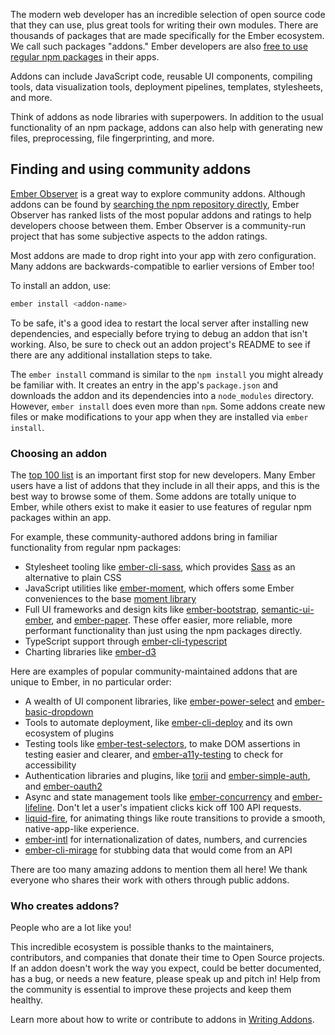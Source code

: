 The modern web developer has an incredible selection of open source code that they can use, plus great tools for writing their own modules.
There are thousands of packages that are made specifically for the Ember ecosystem. We call such packages "addons."
Ember developers are also
[free to use regular npm packages](https://guides.emberjs.com/release/addons-and-dependencies/managing-dependencies/) in their apps.

Addons can include JavaScript code, reusable UI components, compiling tools, data visualization tools, deployment pipelines, templates, stylesheets, and more. 

Think of addons as node libraries with superpowers. In addition to the usual functionality of an npm package, addons can also help with generating new files, preprocessing, file fingerprinting, and more.

## Finding and using community addons

[Ember Observer](https://www.emberobserver.com/) is a great way to explore community addons. Although addons can be found by [searching the npm repository directly](https://www.npmjs.com/search?q=ember), Ember Observer has ranked lists of the most popular addons and ratings to help developers choose between them. Ember Observer is a community-run project that has some subjective aspects to the addon ratings.

Most addons are made to drop right into your app with zero configuration. Many addons are backwards-compatible to earlier versions of Ember too! 

To install an addon, use:

```bash
ember install <addon-name>
```

To be safe, it's a good idea to restart the local server after installing new dependencies, and especially before trying to debug an addon that isn't working. Also, be sure to check out an addon project's README to see if there are any additional installation steps to take.

The `ember install` command is similar to the `npm install` you might already be familiar with. It creates an entry in the app's `package.json` and downloads the addon and its dependencies into a `node_modules` directory. However, `ember install` does even more than `npm`. Some addons create new files or make modifications to your app when they are installed via `ember install`.

### Choosing an addon

The [top 100 list](https://www.emberobserver.com/lists/top-addons) is an important first stop for new developers. Many Ember users have a list of addons that they include in all their apps, and this is the best way to browse some of them. Some addons are totally unique to Ember, while others exist to make it easier to use features of regular npm packages within an app.

For example, these community-authored addons bring in familiar functionality from regular npm packages:

- Stylesheet tooling like [ember-cli-sass](https://www.emberobserver.com/addons/ember-cli-sass), which provides [Sass](https://sass-lang.com/) as an alternative to plain CSS
- JavaScript utilities like [ember-moment](https://www.emberobserver.com/addons/ember-moment), which offers some Ember conveniences to the base [moment library](https://www.npmjs.com/package/moment)
- Full UI frameworks and design kits like [ember-bootstrap](https://www.emberobserver.com/addons/ember-bootstrap), [semantic-ui-ember](https://www.emberobserver.com/addons/semantic-ui-ember), and [ember-paper](https://www.emberobserver.com/addons/ember-paper). These offer easier, more reliable, more performant functionality than just using the npm packages directly.
- TypeScript support through [ember-cli-typescript](https://github.com/typed-ember/ember-cli-typescript)
- Charting libraries like [ember-d3](https://github.com/ivanvanderbyl/ember-d3)

Here are examples of popular community-maintained addons that are unique to Ember, in no particular order:

- A wealth of UI component libraries, like [ember-power-select](https://www.emberobserver.com/addons/ember-power-select) and [ember-basic-dropdown](https://www.emberobserver.com/addons/ember-basic-dropdown)
- Tools to automate deployment, like [ember-cli-deploy](https://www.emberobserver.com/categories/deployment) and its own ecosystem of plugins
- Testing tools like [ember-test-selectors](https://www.emberobserver.com/addons/ember-test-selectors), to make DOM assertions in testing easier and clearer, and [ember-a11y-testing](https://www.emberobserver.com/addons/ember-a11y-testing) to check for accessibility
- Authentication libraries and plugins, like [torii](https://www.emberobserver.com/addons/torii) and [ember-simple-auth](https://www.emberobserver.com/addons/ember-simple-auth), and [ember-oauth2](https://www.emberobserver.com/addons/ember-oauth2)
- Async and state management tools like [ember-concurrency](https://www.emberobserver.com/addons/ember-concurrency) and [ember-lifeline](https://www.emberobserver.com/addons/ember-lifeline). Don't let a user's impatient clicks kick off 100 API requests.
- [liquid-fire](https://www.emberobserver.com/addons/liquid-fire), for animating things like route transitions to provide a smooth, native-app-like experience.
- [ember-intl](https://github.com/ember-intl/ember-intl) for internationalization of dates, numbers, and currencies
- [ember-cli-mirage](https://www.ember-cli-mirage.com/) for stubbing data that would come from an API

There are too many amazing addons to mention them all here! We thank everyone who shares their work with others through public addons.

### Who creates addons?

People who are a lot like you!

This incredible ecosystem is possible thanks to the maintainers, contributors, and companies that donate their time to Open Source projects. If an addon doesn't work the way you expect, could be better documented, has a bug, or needs a new feature, please speak up and pitch in! Help from the community is essential to improve these projects and keep them healthy.

Learn more about how to write or contribute to addons in [Writing Addons](../../writing-addons/).
